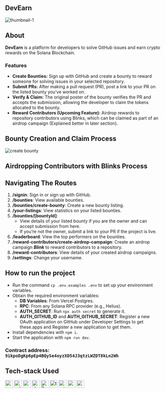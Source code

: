 ## DevEarn

![thumbnail-1](https://github.com/user-attachments/assets/18708be3-bfa0-487c-a3e1-36077510db3a)

## About

**DevEarn** is a platform for developers to solve GitHub issues and earn crypto rewards on the Solana Blockchain.

### Features

- **Create Bounties:** Sign up with GitHub and create a bounty to reward someone for solving issues in your selected repository.
- **Submit PRs:** After making a pull request (PR), post a link to your PR on the listed bounty you’ve worked on.
- **Verify & Claim:** The original poster of the bounty verifies the PR and accepts the submission, allowing the developer to claim the tokens allocated to the bounty.
- **Reward Contributors (Upcoming Feature):** Airdrop rewards to repository contributors using Blinks, which can be claimed as part of an airdrop campaign (Explained better in later section).

## Bounty Creation and Claim Process
![create bounty](https://github.com/user-attachments/assets/a085b88c-101e-46e4-87fa-06266484b0d0)

## Airdropping Contributors with Blinks Process

## Navigating The Routes

1. **/signin**: Sign in or sign up with GitHub.
2. **/bounties**: View available bounties.
3. **/bounties/create-bounty**: Create a new bounty listing.
4. **/your-listings**: View statistics on your listed bounties.
5. **/bounties/[bountyId]**:
   - View details of your listed bounty if you are the owner and can accept submission from here.
   - If you’re not the owner, submit a link to your PR if the project is live.
6. **/leaderboard**: View the top performers on the bounties.
7. **/reward-contributors/create-airdrop-campaign**: Create an airdrop campaign _**Blink**_ to reward contributors to a repository.
8. **/reward-contributors**: View details of your created airdrop campaigns.
9. **/settings**: Change your username.

## How to run the project

- Run the command `cp .env.examples .env` to set up your environment variables.
- Obtain the required environment variables:
  - **DB Variables**: From Vercel Postgres.
  - **RPC**: From any Solana RPC provider (e.g., Helius).
  - **AUTH_SECRET**: Run `npx auth secret` to generate it.
  - **AUTH_GITHUB_ID** and **AUTH_GITHUB_SECRET**: Register a new OAuth application on GitHub under Developer Settings to get these.apps and Register a new application to get them.
- Install dependencies with `npm i`.
- Start the application with `npm run dev`.

### Contract address: `9ikpoDgKp6pEp4BQySe4oyzXD54J3qtzLWZDT8kLn2Wh`

## Tech-stack Used

<img height="25" src="https://img.shields.io/badge/next.js-000000?style=for-the-badge&logo=nextdotjs&logoColor=white" alt="nextjs" title="NextJS" />
<img height="25" src="https://img.shields.io/badge/Solana-000?style=for-the-badge&logo=Solana&logoColor=9945FF" alt="solana" title="Solana" />
<img height="25" src="https://img.shields.io/badge/web3%20js-F16822?style=for-the-badge&logo=web3.js&logoColor=white" alt="web3js" title="Web3.JS" />
<img height="25" src="https://img.shields.io/badge/shadcn%2Fui-000000?style=for-the-badge&logo=shadcnui&logoColor=white" alt="shadcnUI" title="ShadcnUI" />
<img height="25" src="https://img.shields.io/badge/Rust-000000?style=for-the-badge&logo=rust&logoColor=white" alt="Rust" title="Rust" />
<img height="25" src="https://img.shields.io/badge/TypeScript-007ACC?style=for-the-badge&logo=typescript&logoColor=white" alt="typescript" title="Typescript" />
<img height="25" src="https://img.shields.io/badge/Prisma-3982CE?style=for-the-badge&logo=Prisma&logoColor=white" alt="prisma" title="prisma" />
<img height="25" src="https://img.shields.io/badge/PostgreSQL-316192?style=for-the-badge&logo=postgresql&logoColor=white" alt="postgresql" title="PostgreSQL" />
<img height="25" src="https://bookface-images.s3.us-west-2.amazonaws.com/logos/671517b5e6b462702c749bf4c4ec64d45bdd3126.png?X-Amz-Algorithm=AWS4-HMAC-SHA256&X-Amz-Credential=ASIAQC4NIECAC5AP4AWJ%2F20240901%2Fus-west-2%2Fs3%2Faws4_request&X-Amz-Date=20240901T011725Z&X-Amz-Expires=3600&X-Amz-Security-Token=IQoJb3JpZ2luX2VjEGcaCXVzLXdlc3QtMiJHMEUCIQD5%2FWjgkvQzvfTDR2EkpkoBUKK%2FMkd6sX96lNhlz8LEVAIgWaCFpC5Ked2QedLcSgldyXqn5ya7ZnZ%2FLtwW%2B9vMIlgq7gMIgP%2F%2F%2F%2F%2F%2F%2F%2F%2F%2FARAAGgwwMDYyMDE4MTEwNzIiDEY6q2LKpMI1AkYvDSrCA5dFEyvyZuivx4nPpgJhnVNxwJlaFy%2B1iMCKknsNyQlHuRwjUjEosoA51eengyBTcxDdiQT6lQqMyniSvYVDbJwEtIeuV%2B98BtAAAATADAUSAA%2BOj3gpXqMjipzgEvXx6lEAmQ%2FTA7gzNaBOf6NV5%2FVz9adqE3THkSo24yITR1okU7q2UPlR4t1Q%2F7cF08nDixDB0z9fsz%2Bu6gbFCmX0QVXoJnnss7PNJutEUENOzLTy8zOJpEzg6CerQb4q1TET0J7vusDuFNe592G9Az8pKiK5FytlhNM2%2FMfmP9RjxxLR0yKfmMTN75Ws2ifc4rXc4mlTJWFCiXn%2BFlTXFZlRYL0oWL09Sl9soTGyzShQgK3FpZ5W0jGwNypMLXdSApB3dsEM0MEc50jp9PENJ1l5YckFNuo0TDScXHUnFzNutCwjIBA2dzyF4m9jXNzzlTNyvXKN91joW80IXxgTDnIMCmXaU6HmoYI%2Fb0pPTTvz3F%2BHd5H8puVA66Hi%2BPrEb8zykUjx6ekSnvnRZYIHa2jFy63Mqqgh2M0LxIWXpheASn%2FlhDXSGhZTFyUiQiM80TrtgZX1PILozLin3VrD4XTV%2Fswl%2FDCbx862BjqlAT8NbbUX5lzBp2CMmcSX8LE6Cv4QTeeQ1tXQq14b6CyufkRZytvsXhh2ZetqsTOCXsvwjGagTXnsVQcObVBGi6yS1C8CFevE4%2FYorXw9I6fGUDaRZNsNtpQq0Y4kDHDtADB4BhiVAw%2FnWsaIUqgCDvK%2FtCyJzQdjr6%2BdPxLJBW4vsIXuh8oRRDoOStPld8qs32ooRHfnH7f7NIp8GXLsQXtMqsOMlQ%3D%3D&X-Amz-SignedHeaders=host&X-Amz-Signature=9320968d478e99e9fa6e5de0bfbf38038cd439ee241516136e96887ee5987cd3" alt="reclaim-protocol" title="Reclaim Protocol" />
